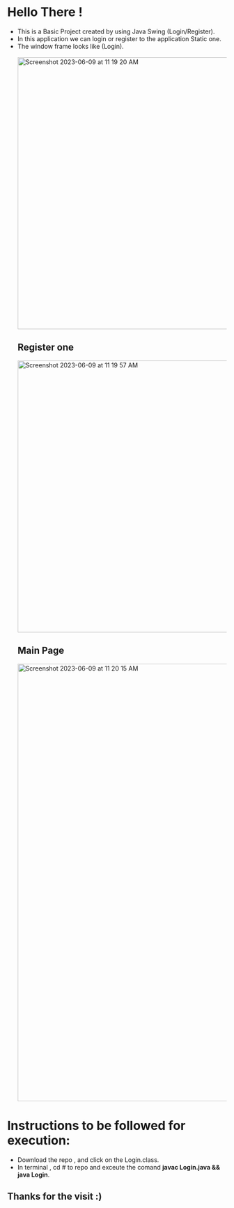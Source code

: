 # Hello There ! 
<ul>
  <li>This is a Basic Project created by using Java Swing (Login/Register).</li>
  <li>In this application we can login or register to the application Static one.</li>
  <li>The window frame looks like (Login).</li>
  <br>
  <img width="624" alt="Screenshot 2023-06-09 at 11 19 20 AM" src="https://github.com/yashwanththati5/Java-GUI-Projects/assets/58801238/c9001bc1-9da1-4a42-a1a2-e8254d76208c">
  <h2>Register one</h2>
  <img width="624" alt="Screenshot 2023-06-09 at 11 19 57 AM" src="https://github.com/yashwanththati5/Java-GUI-Projects/assets/58801238/b71d120d-f8b8-436c-8b54-e228cf8b4a10">
  <br>
  <h2>Main Page</h2>
  <img width="1004" alt="Screenshot 2023-06-09 at 11 20 15 AM" src="https://github.com/yashwanththati5/Java-GUI-Projects/assets/58801238/a58ed69b-b88c-47eb-87f4-956f3dfbbfa3">
</ul>

# Instructions to be followed for execution:
<ul>
  <li>Download the repo , and click on the Login.class.</li>
  <li>In terminal , cd # to repo and exceute the comand <b>javac Login.java && java Login</b>.</li>
</ul>
<h2>Thanks for the visit :)</h2>
